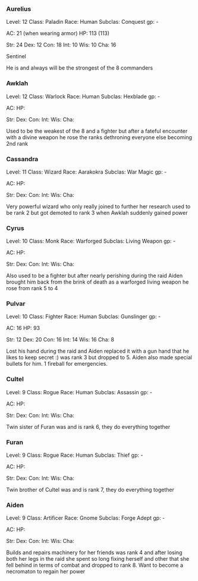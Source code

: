 ### Aurelius
Level: 12
Class: Paladin
Race: Human
Subclas: Conquest
gp: -

AC: 21 (when wearing armor)
HP: 113 (113)

Str: 24
Dex: 12
Con: 18
Int: 10
Wis: 10
Cha: 16

Sentinel

He is and always will be the strongest of the 8 commanders

### Awklah
Level: 12
Class: Warlock
Race: Human
Subclas: Hexblade
gp: -

AC:
HP: 

Str: 
Dex: 
Con: 
Int: 
Wis: 
Cha: 

Used to be the weakest of the 8 and a fighter but after a fateful encounter with a divine weapon he rose the ranks dethroning everyone else becoming 2nd rank

### Cassandra
Level: 11
Class: Wizard
Race: Aarakokra 
Subclas: War Magic
gp: -

AC:
HP: 

Str: 
Dex: 
Con: 
Int: 
Wis: 
Cha: 

Very powerful wizard who only really joined to further her research used to be rank 2 but got demoted to rank 3 when Awklah suddenly gained power

### Cyrus
Level: 10
Class: Monk
Race: Warforged 
Subclas: Living Weapon
gp: -

AC:
HP: 

Str: 
Dex: 
Con: 
Int: 
Wis: 
Cha: 

Also used to be a fighter but after nearly perishing during the raid Aiden brought him back from the brink of death as a warforged living weapon he rose from rank 5 to 4

### Pulvar
Level: 10
Class: Fighter
Race: Human 
Subclas: Gunslinger
gp: -

AC: 16
HP: 93

Str: 12
Dex: 20
Con: 16
Int: 14
Wis: 16
Cha: 8

Lost his hand during the raid and Aiden replaced it with a gun hand that he likes to keep secret :) was rank 3 but dropped to 5. Aiden also made special bullets for him. 1 fireball for emergencies.

### Cultel
Level: 9
Class: Rogue
Race: Human 
Subclas: Assassin
gp: -

AC:
HP: 

Str: 
Dex: 
Con: 
Int: 
Wis: 
Cha: 

Twin sister of Furan was and is rank 6, they do everything together

### Furan
Level: 9
Class: Rogue
Race: Human 
Subclas: Thief
gp: -

AC:
HP: 

Str: 
Dex: 
Con: 
Int: 
Wis: 
Cha: 

Twin brother of Cultel was and is rank 7, they do everything together

### Aiden
Level: 9
Class: Artificer
Race: Gnome 
Subclas: Forge Adept
gp: -

AC:
HP: 

Str: 
Dex: 
Con: 
Int: 
Wis: 
Cha: 

Builds and repairs machinery for her friends was rank 4 and after losing both her legs in the raid she spent so long fixing herself and other that she fell behind in terms of combat and dropped to rank 8. Want to become a necromaton to regain her power